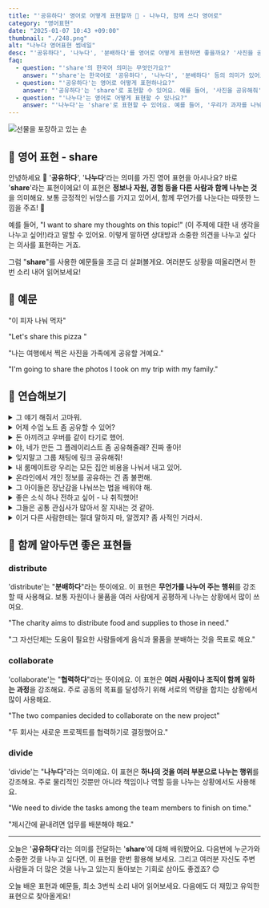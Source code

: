 ```yaml
---
title: "'공유하다' 영어로 어떻게 표현할까 🤝 - 나누다, 함께 쓰다 영어로"
category: "영어표현"
date: "2025-01-07 10:43 +09:00"
thumbnail: "./248.png"
alt: "나누다 영어표현 썸네일"
desc: "'공유하다', '나누다', '분배하다'를 영어로 어떻게 표현하면 좋을까요? '사진을 공유해줘', '우리가 과자를 나눠 먹자', '자원을 공평하게 분배해야 해' 등을 영어로 표현하는 법을 배워봅시다. 다양한 예문을 통해서 연습하고 본인의 표현으로 만들어 보세요."
faq:
  - question: "'share'의 한국어 의미는 무엇인가요?"
    answer: "'share'는 한국어로 '공유하다', '나누다', '분배하다' 등의 의미가 있어요."
  - question: "'공유하다'는 영어로 어떻게 표현하나요?"
    answer: "'공유하다'는 'share'로 표현할 수 있어요. 예를 들어, '사진을 공유해줘'는 'Please share the photo'로 말할 수 있어요."
  - question: "'나누다'는 영어로 어떻게 표현할 수 있나요?"
    answer: "'나누다'는 'share'로 표현할 수 있어요. 예를 들어, '우리가 과자를 나눠 먹자'는 'Let's share the snacks'로 말할 수 있어요."
---
```


![선물을 포장하고 있는 손](./248-1.avif)

## 🌟 영어 표현 - share

안녕하세요 👋 '**공유하다**', '**나누다**'라는 의미를 가진 영어 표현을 아시나요? 바로 '**share**'라는 표현이에요! 이 표현은 **정보나 자원, 경험 등을 다른 사람과 함께 나누는 것**을 의미해요. 보통 긍정적인 뉘앙스를 가지고 있어서, 함께 무언가를 나눈다는 따뜻한 느낌을 주죠! 🤝

예를 들어, "I want to share my thoughts on this topic!" (이 주제에 대한 내 생각을 나누고 싶어!)라고 말할 수 있어요. 이렇게 말하면 상대방과 소중한 의견을 나누고 싶다는 의사를 표현하는 거죠.

<ins class="adsbygoogle"
     style="display:block"
     data-ad-client="ca-pub-1465612013356152"
     data-ad-slot="2106896038"
     data-ad-format="auto"
     data-full-width-responsive="true"></ins>

<script>
     (adsbygoogle = window.adsbygoogle || []).push({});
</script>

그럼 "**share**"를 사용한 예문들을 조금 더 살펴볼게요. 여러분도 상황을 떠올리면서 한 번 소리 내어 읽어보세요!

## 📖 예문

"이 피자 나눠 먹자"

"Let's share this pizza "

"나는 여행에서 찍은 사진을 가족에게 공유할 거예요."

"I'm going to share the photos I took on my trip with my family."

## 💬 연습해보기

<details>
<summary>그 얘기 해줘서 고마워.</summary>
<span>Thanks for sharing that with me.</span>
</details>

<details>
<summary>어제 수업 노트 좀 공유할 수 있어?</summary>
<span><a href="/blog/in-english/028.would-you-mind/">Would you mind</a> sharing your notes from yesterday's class?</span>
</details>

<details>
<summary>돈 아끼려고 우버를 같이 타기로 했어.</summary>
<span>We <a href="/blog/in-english/062.decide-to/">decided to</a> share an Uber to save money.</span>
</details>

<details>
<summary>야, 네가 만든 그 플레이리스트 좀 공유해줄래? 진짜 좋아!</summary>
<span>Hey, can you share that playlist you made? It's so good!</span>
</details>

<details>
<summary>잊지말고 그룹 채팅에 링크 공유해줘!</summary>
<span>Don't <a href="/blog/in-english/023.forget/">forget</a> to share the link with everyone in the group chat.</span>
</details>

<details>
<summary>내 룸메이트랑 우리는 모든 집안 비용을 나눠서 내고 있어.</summary>
<span>My roommate and I share all the household expenses.</span>
</details>

<details>
<summary>온라인에서 개인 정보를 공유하는 건 좀 불편해.</summary>
<span>I'm not comfortable sharing personal information online.</span>
</details>

<details>
<summary>그 아이들은 장난감을 나눠쓰는 법을 배워야 해.</summary>
<span>The kids need to <a href="/blog/in-english/245.learn/">learn</a> how to share their toys.</span>
</details>

<details>
<summary>좋은 소식 하나 전하고 싶어 - 나 취직했어!</summary>
<span>Just wanted to share some good news - I got the job!</span>
</details>

<details>
<summary>그들은 공통 관심사가 많아서 잘 지내는 것 같아.</summary>
<span>They share a lot of common interests, <a href="/blog/in-english/116.that-is-why/">that's why</a> they get along so well.</span>
</details>

<details>
<summary>이거 다른 사람한테는 절대 말하지 마, 알겠지? 좀 사적인 거라서.</summary>
<span>Don't share this with anyone else, okay? It's kind of private.</span>
</details>

## 🤝 함께 알아두면 좋은 표현들

### distribute

'distribute'는 "**분배하다**"라는 뜻이에요. 이 표현은 **무언가를 나누어 주는 행위**를 강조할 때 사용해요. 보통 자원이나 물품을 여러 사람에게 공평하게 나누는 상황에서 많이 쓰여요.

"The charity aims to distribute food and supplies to those in need."

"그 자선단체는 도움이 필요한 사람들에게 음식과 물품을 분배하는 것을 목표로 해요."

### collaborate

'collaborate'는 "**협력하다**"라는 뜻이에요. 이 표현은 **여러 사람이나 조직이 함께 일하는 과정**을 강조해요. 주로 공동의 목표를 달성하기 위해 서로의 역량을 합치는 상황에서 많이 사용해요.

"The two companies decided to collaborate on the new project"

"두 회사는 새로운 프로젝트를 협력하기로 결정했어요."

### divide

'divide'는 "**나누다**"라는 의미예요. 이 표현은 **하나의 것을 여러 부분으로 나누는 행위**를 강조해요. 주로 물리적인 것뿐만 아니라 책임이나 역할 등을 나누는 상황에서도 사용해요.

"We need to divide the tasks among the team members to finish on time."

"제시간에 끝내려면 업무를 배분해야 해요."

---

오늘은 '**공유하다**'라는 의미를 전달하는 '**share**'에 대해 배워봤어요. 다음번에 누군가와 소중한 것을 나누고 싶다면, 이 표현을 한번 활용해 보세요. 그리고 여러분 자신도 주변 사람들과 더 많은 것을 나누고 있는지 돌아보는 기회로 삼아도 좋겠죠? 😊

오늘 배운 표현과 예문들, 최소 3번씩 소리 내어 읽어보세요. 다음에도 더 재밌고 유익한 표현으로 찾아올게요!
